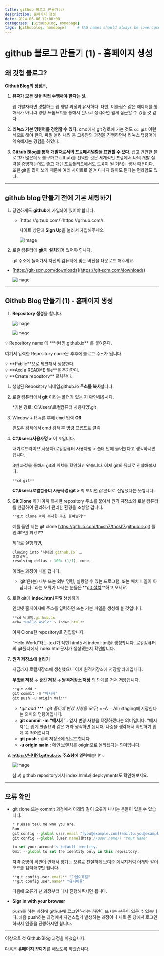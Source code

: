 ```yaml
---
title: github 블로그 만들기(1)
description: 홈페이지 생성
date: 2024-06-06 12:00:00
categories: [GithubBlog, Homepage]
tags: [githubblog, homepage]     # TAG names should always be lowercase
---
```



# github 블로그 만들기 (1) - 홈페이지 생성


## 왜 깃헙 블로그?

**Github Blog의 장점**은,

1. **유저가 모든 것을 직접 수행해야 한다는 것**. 
    
    웹 개발자라면 경험하는 웹 개발 과정과 유사하다. 다만, 이클립스 같은 에디터를 통해서가 아니라 명령 프롬프트를 통해서 한다고 생각하면 쉽게 접근할 수 있을 것 같다.    
    
2. **리눅스 기본 명령어를 경험할 수 있다**. 
cmd에서 git 경로에 가는 것도 `cd git` 이런 식으로 해야 한다. 파일 올려 내려 등 그동안의 과정을 진행하면서 리눅스 명령어에 익숙해지는 경험을 하였다. 
3. **Github Blog를 통해 개발자로서의 프로페셔널함을 표현할 수 있다**. 
쉽고 간편한 블로그가 많은데도 불구하고 github를 선택한 것은 세계적인 포럼에서 나의 개발 실력을 증명하는데도 좋고 개인 포트폴리오에서도 도움이 될 거라는 생각 때문이다. 또한 git을 많이 쓰기 때문에 여러 사이트로 옮겨 다니지 않아도 된다는 편리함도 있다. 

---

## github blog 만들기 전에 기본 세팅하기

1. 당연하게도 **github**에 가입되어 있어야 합니다. 
    - [https://github.com/](https://github.com/)
        
        사이트 상단에 **Sign Up**을 눌러서 가입해주세요. 
        
        ![image](https://tnosh7.github.io/assets/img/github.png)
        
    
2. 로컬 컴퓨터에 **git**이 **설치**되어 있어야 합니다.

      git 주소에 들어가서 자신의 컴퓨터에 맞는 버전을 다운로드 해주세요.

- [https://git-scm.com/downloads](https://git-scm.com/downloads)
    
    ![image](https://tnosh7.github.io/assets/img/git.png)
    
    

---

## Github Blog 만들기 (1) - 홈페이지 생성

1. **Repository 생성**을 합니다.  
    
    ![image](https://tnosh7.github.io/assets/img/CreateRepository.png)
    
    ![image](https://tnosh7.github.io/assets/img/CreateRepository2.png)
    

<aside>
💡 Repository name 에 **닉네임.github.io** 를 붙여준다.

</aside>

여기서 입력한 Repository name은 추후에 블로그 주소가 됩니다.

<aside>
💡 **Public**으로 체크해서 생성한다.

</aside>

<aside>
💡 **Add a README file**을 추가한다.

</aside>

<aside>
💡 **Create repository** 클릭한다.

</aside>

1. 생성된 Repository 닉네임.github.io **주소를 복사**합니다. 

1. 로컬 컴퓨터에서 **git** 이라는 폴더가 있는 지 확인해봅시다. 
    
    *기본 경로: C:\Users\로컬컴퓨터 사용자명\git
    
2. Window + R 누른 후에 cmd 입력                           **OR**
    
    윈도우 검색에서 cmd 검색 후 명령 프롬프트 클릭 
    
3.  **C:\Users\사용자명 >** 이 보입니다. 
    
    내가 C드라이브\사용자\로컬컴퓨터 사용자명 > 폴더 안에 들어왔다고 생각하시면 됩니다. 
    
    3번 과정을 통해서 git의 위치를 확인하고 왔습니다. 이제 git의 폴더로 진입해봅시다.
    
    ```jsx
    **cd git**
    ```
    
    **C:\Users\로컬컴퓨터 사용자명\git >** 이 보이면 git폴더로 진입했다는 뜻입니다. 
    
4. **Git Clone** 하기 
아까 복사한 repository 주소를 붙여서 원격 저장소와 로컬 컴퓨터를 연결하여 관리하기 편리한 환경을 조성할 겁니다.  
    
    ```jsx
    **git clone 아까 복사한 주소 붙여넣기** 
    ```
    
    예를 들면 저는 git clone https://github.com/tnosh7/tnosh7.github.io.git 를 입력하면 되겠죠? 
    
    제대로 실행되면,
    
    ```jsx
    Cloning into ‘닉네임.github.io’ …
    중간생략…
    resolving deltas : 100% (1/1), done.
    ```
    
    이라는 과정이 나올 겁니다. 
    
     * ‘git’은(는) 내부 또는 외부 명령, 실행할 수 있는 프로그램, 또는 배치 파일이 아닙니다.’ 라는 오류가 나시는 분들은  **[git 설치](https://git-scm.com/downloads)**하고 오세요. 
    
5. 로컬 git에 **index.html 파일 생성**하기 
    
    인터넷 홈페이지에 주소를 입력하면 뜨는 기본 파일을 생성해 볼 것입니다. 
    
    ```jsx
    **cd 닉네임.github.io
    echo "Hello World" > index.html**
    ```
    
    아까 Clone한 repository로 진입합니다. 
    
    “Hello World”라는 text가 적힌 html문서 index.html을 생성합니다. 
    로컬컴퓨터의 git폴더에서 index.html문서가 생성됐는지 확인합니다. 
    
6. **원격 저장소에 올리기** 
    
    지금까지 로컬저장소에 생성했으니 이제 원격저장소에 저장할 차례입니다. 
    
    **무엇을 저장 → 중간 저장 → 원격저장소 저장** 의 단계를 거쳐 저장됩니다.  
    
    ```jsx
    **git add *
    git commit -m "메시지"
    git push -u origin main**
    ```
    
    - **git add ***  : git 폴더에 변경 사항을 모두(* = -A = All) staging에 저장한다는 의미의 명령어입니다.
    - **git commit -m “메시지**” : 앞서 변경 사항을 확정하겠다는 의미입니다. “메시지”는 쉽게 한줄요약 같은 거라 생각하면 됩니다. 나중을 생각해서 확인하기 쉽게 꼭 적어줍시다.
    - **git push** : 원격 저장소에 업로드합니다.
    - **-u origin main** : 메인 브랜치를 origin으로 올리겠다는 의미입니다.
    
7. **https://닉네임.github.io/  주소창에 입력**해봅니다. 
    
    ![image](https://tnosh7.github.io/assets/img/HelloWorld.png)
    
    참고) github repository에서 index.html과 deployments도 확인해보세요.  
    

---
## 오류 확인     
 - git clone 또는 commit 과정에서 아래와 같이 오류가 나시는 분들이 있을 수 있습니다.
    
    ```jsx
    * Please tell me who you are.
    Run
    git config --global user.email "[you@example.com](mailto:you@example.com)"
    git config --global [user.name](http://user.name/) "Your Name"
    
    to set your account's default identity.
    Omit --global to set the identity only in this repository.
    ```
    
    자격 증명이 확인이 안돼서 생기는 오류로 친절하게 보여준 메시지처럼 아래와 같이 코드를 입력해주면 됩니다. 
    
    ```jsx
    **git config user.email** "가입이메일"
    **git config user.name** "유저이름"
    ```
    
    다음에 오류가 난 과정부터 다시 진행해주시면 됩니다. 
    
 - **Sign in with your browser**
    
    push를 하는 과정에 github에 로그인하라는 화면이 뜨시는 분들이 있을 수 있습니다. 처음 push하는 과정에서 자연스럽게 발생하는 과정이니 새로 뜬 창에서 로그인하셔서 인증을 진행하시면 됩니다. 

---

이상으로 첫 Github Blog 과정을 마쳤습니다.

다음은 **홈페이지 꾸미기**를 해보도록 하겠습니다.